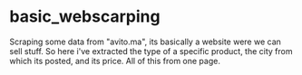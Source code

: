 # basic_webscarping
Scraping some data from "avito.ma", its basically a website were we can sell stuff. So here i've extracted the type of a specific product, the city from which its posted, and its price. All of this from one page. 
